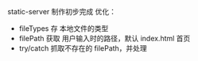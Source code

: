 static-server 制作初步完成
优化：

- fileTypes 存 本地文件的类型
- filePath 获取 用户输入时的路径，默认 index.html 首页
- try/catch 抓取不存在的 filePath，并处理
